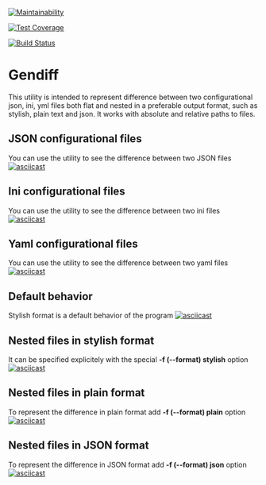 [![Maintainability](https://api.codeclimate.com/v1/badges/52e4bb2e54cceedc6864/maintainability)](https://codeclimate.com/github/panteslav/frontend-project-lvl2/maintainability)

[![Test Coverage](https://api.codeclimate.com/v1/badges/52e4bb2e54cceedc6864/test_coverage)](https://codeclimate.com/github/panteslav/frontend-project-lvl2/test_coverage)

[![Build Status](https://travis-ci.org/panteslav/frontend-project-lvl2.svg?branch=master)](https://travis-ci.org/panteslav/frontend-project-lvl2)

# Gendiff

This utility is intended to represent difference between two configurational json, ini, yml files both flat and nested in a preferable output format, such as stylish, plain text and json. It works with absolute and relative paths to files.

## JSON configurational files

You can use the utility to see the difference between two JSON files
[![asciicast](https://asciinema.org/a/sYoHlq84USSaPbmGy605TNTcC.svg)](https://asciinema.org/a/sYoHlq84USSaPbmGy605TNTcC)

## Ini configurational files

You can use the utility to see the difference between two ini files
[![asciicast](https://asciinema.org/a/eizA7E74rsklA4CMmNgGjfDAQ.svg)](https://asciinema.org/a/eizA7E74rsklA4CMmNgGjfDAQ)

## Yaml configurational files

You can use the utility to see the difference between two yaml files
[![asciicast](https://asciinema.org/a/Z0xEGJkd3irprGZ7viduJfStu.svg)](https://asciinema.org/a/Z0xEGJkd3irprGZ7viduJfStu)

## Default behavior

Stylish format is a default behavior of the program
[![asciicast](https://asciinema.org/a/xGvnbvqImpcstpWUqDrZx3v0C.svg)](https://asciinema.org/a/xGvnbvqImpcstpWUqDrZx3v0C)

## Nested files in stylish format

It can be specified explicitely with the special **-f (--format) stylish** option
[![asciicast](https://asciinema.org/a/Xz3pVICzKh4u50pPis4o2tKrh.svg)](https://asciinema.org/a/Xz3pVICzKh4u50pPis4o2tKrh)

## Nested files in plain format

To represent the difference in plain format add **-f (--format) plain** option
[![asciicast](https://asciinema.org/a/G4ZTQHdFYYDH1LuYtGBSd6jgv.svg)](https://asciinema.org/a/G4ZTQHdFYYDH1LuYtGBSd6jgv)

## Nested files in JSON format

To represent the difference in JSON format add **-f (--format) json** option
[![asciicast](https://asciinema.org/a/n41dUctz6cusXiPP9XIo77KoO.svg)](https://asciinema.org/a/n41dUctz6cusXiPP9XIo77KoO)

